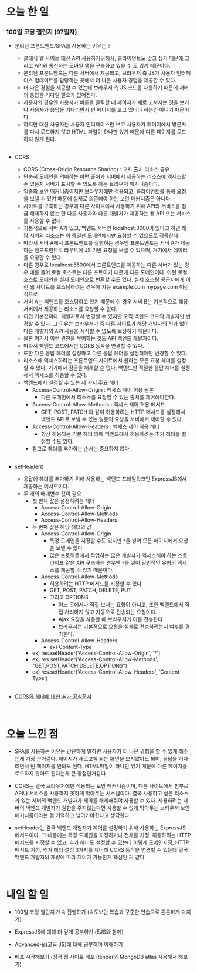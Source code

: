 # 오늘 한 일

### 100일 코딩 챌린지 (97일차)

- 분리된 프론트엔드/SPA를 사용하는 이유는 ?

  - 클래식 웹 사이트 대신 API 사용하기위해서, 클라이언트도 갖고 싶기 때문에 그리고 API와 통신하는 모바일 앱을 구축하고 있을 수 도 있기 때문이다.
  - 분리된 프론트엔드는 다른 서버에서 제공되고, 브라우저 측 JS가 사용자 인터페이스 업데이트를 담당하는 곳에서 더 나은 사용자 경험을 제공할 수 있다.
  - 더 나은 경험을 제공할 수 있는데 브라우저 측 JS 코드를 사용하기 때문에 서버의 응답을 기다릴 필요가 없어진다.
  - 사용자의 경우엔 사용자가 버튼을 클릭할 때 페이지가 새로 고쳐지는 것을 보거나 사용자가 응답을 기다리면서 빈 페이지를 보고 있어야 하는건 아니기 때문이다.
  - 하지만 대신 사용자는 사용자 인터페이스만 보고 사용자가 페이지에서 방문자를 다시 로드하지 않고 HTML 파일이 하나만 있기 때문에 다른 페이지를 로드하지 않게 된다.

  <br />

- CORS

  - CORS (Cross-Origin Resource Sharing) : 교차 출처 리소스 공유
  - 단순히 도메인을 의미하는 어떤 출처가 서버에서 제공하는 리소스에 액세스할 수 있는지 서버가 표시할 수 있도록 하는 브라우저 매커니즘이다.
  - 일종의 보안 매커니즘이지만 브라우저에만 적용되고, 클라이언트를 통해 요청을 보낼 수 있기 때문에 실제로 의존해야 하는 보안 매커니즘은 아니다.
  - 사이트를 구축하는 경우에 다른 사이트에서 사용하기 위해 API와 서비스를 잠금 해제하지 않는 한 다른 사용자와 다른 개발자가 제공하는 웹 API 또는 서비스를 사용할 수 없다.
  - 기본적으로 서버 A가 있고, 백엔드 서버인 localhost:3000이 있다고 하면 해당 서버의 리소스는 이 동일한 도메인에서만 요청할 수 있으므로 작동한다.
  - 따라서 서버 A에서 프론트엔드를 실행하는 경우엔 프론트엔드는 서버 A가 제공하는 엔드포인트로 라우트에 JS 기반 요청을 보낼 수 있으며, 거기에서 데이터를 요청할 수 있다.
  - 다른 경우로 localhost:5500에서 프론트엔드를 제공하는 다른 서버가 있는 경우 예를 들어 로컬 호스트는 다른 포트이기 때문에 다른 도메인이다. 이런 로컬 호스트 도메인을 실제 도메인으로 변환할 수도 있다. 실제 호스팅 공급자에게 이런 웹 사이트를 호스팅하려는 경우에 가능 example.com mypage.com 이런 식으로
  - 서버 A는 백엔드를 호스팅하고 있기 때문에 이 경우 서버 B는 기본적으로 해당 서버에서 제공하는 리소스를 요청할 수 없다.
  - 이건 기본값이다. 개발자로서 변경할 수 있지만 오직 백엔드 코드의 개발자만 변경할 수 있다. 그 이유는 브라우저가 즉 다른 사이트가 해당 개발자의 허가 없이 다른 개발자의 API 사용을 시작할 수 없도록 보장하기 때문이다.
  - 물론 여기서 이런 권한을 부여하는 것도 API 백엔드 개발자이다.
  - 따라서 백엔드 코드에서만 CORS 동작을 변경할 수 있다.
  - 또한 다른 응답 헤더를 설정하고 다른 응답 헤더를 설정해야만 변경할 수 있다.
  - 리소스에 액세스하려는 프론트엔드 사이트에서 원하는 모든 요청 헤더를 설정할 수 있다. 거기에서 잠금을 해제할 순 없다. 백엔드만 적절한 응답 헤더를 설정해서 액세스를 허용할 수 있다.
  - 백엔드에서 설정할 수 있는 세 가지 주요 헤더
    - Access-Control-Allow-Origin : 액세스 제어 허용 원본
      - 다른 도메인에서 리소스를 요청할 수 있는 출처를 제어해야한다.
    - Access-Control-Allow-Methods : 액세스 제어 허용 메서드
      - GET, POST, PATCH 와 같이 허용하려는 HTTP 메서드를 설정해서 백엔드 API로 보낼 수 있는 일종의 요청을 서버에서 제어할 수 있다.
    - Access-Control-Allow-Headers : 액세스 제어 허용 헤더
      - 항상 허용되는 기본 헤더 외에 백엔드에서 허용하려는 추가 헤더를 설정할 수도 있다.
    - 참고로 헤더를 추가하는 순서는 중요하지 않다.

  <br />

- setHeader()

  - 응답에 헤더를 추가하기 위해 사용하는 백엔드 프레임워크인 ExpressJS에서 제공하는 메서드이다.
  - 두 개의 매개변수 값이 필요
    - 첫 번재 값은 설정하려는 헤더
      - Access-Control-Allow-Origin
      - Access-Control-Allow-Methods
      - Access-Control-Allow-Headers
    - 두 번째 값은 해당 헤더의 값
      - Access-Control-Allow-Origin
        - 특정 도메인을 지정할 수도 있지만 `*`을 넣어 모든 페이지에서 요청을 보낼 수 있다.
        - 많은 프로젝트에서 작업하는 많은 개발자가 액세스해야 하는 스트라이프 같은 API 구축하는 경우엔 `*`을 넣어 일반적인 유형의 액세스를 제공할 수 있기 때문이다.
      - Access-Control-Allow-Methods
        - 허용하려는 HTTP 메서드를 지정할 수 있다.
        - GET, POST, PATCH, DELETE, PUT
        - 그리고 OPTIONS
          - 어느 곳에서나 직접 보내는 요청이 아니고, 또한 백엔드에서 직접 처리하지 않고 자동으로 전송되는 요청이다.
          - Ajax 요청을 사용할 때 브라우저가 이를 전송한다.
          - 브라우저는 기본적으로 요청을 실제로 전송하려는지 여부를 평가한다.
      - Access-Control-Allow-Headers
        - ex) Content-Type
    - ex) res.setHeader('Access-Control-Allow-Origin', '\*')
    - ex) res.setHeader('Access-Control-Allow-Methods', "GET,POST,PATCH,DELETE,OPTIONS")
    - ex) res.setHeader('Access-Control-Allow-Headers', 'Content-Type')

  <br />

- [CORS와 헤더에 대한 추가 공식문서](https://developer.mozilla.org/en-US/docs/Web/HTTP/CORS#the_http_response_headers)

<br />

# 오늘 느낀 점

- SPA를 사용하는 이유는 간단하게 말하면 사용자가 더 나은 경험을 할 수 있게 해주는게 가장 큰거같다. 페이지가 새로고침 되는 화면을 보지않아도 되며, 응답을 기다리면서 빈 페이지를 안봐도 된다. HTML파일이 하나만 있기 때문에 다른 페이지를 로드하지 않아도 된다는게 큰 장점인거같다.

- CORS는 결국 브라우저에만 적용되는 보안 매커니즘이며, 다른 사이트에서 함부로 API나 서비스를 사용하지 못하게 막아두는 시스템이다. 결국 사용하고 싶은 리소스가 있는 서버의 백엔드 개발자가 제어를 해제해줘야 사용할 수 있다. 사용하려는 서버의 백엔드 개발자가 권한을 주지않는다면 사용할 수 없게 막아두는 브라우저 보안 매커니즘이라는 걸 기억하고 넘어가야한다고 생각한다.

- setHeader는 결국 백엔드 개발자가 제어를 설정하기 위해 사용하는 ExpressJS 메서드이다. 그 내용에는 특정 도메인을 지정하거나 전체를 지정, 허용하려는 HTTP 메서드를 지정할 수 있고, 추가 헤더도 설정할 수 있는데 이렇게 도메인지정, HTTP 메서드 지정, 추가 헤더 설정 3가지를 제어해 CORS 동작을 변경할 수 있는데 결국 백엔드 개발자의 재량에 따라 제어가 가능한게 핵심인 거 같다.

<br />

# 내일 할 일

- 100일 코딩 챌린지 계속 진행하기 (속도보단 복습과 꾸준한 연습으로 튼튼하게 다지기)

- ExpressJS에 대해 더 깊게 공부하기 (EJS와 함께)

- Advanced-js(고급 JS)에 대해 공부하며 이해하기

- 배포 시작해보기 (정적 웹 사이트 배포 Render와 MongoDB atlas 사용해서 해보기)
